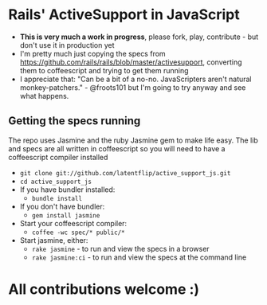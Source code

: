 # Rails' ActiveSupport in JavaScript

* **This is very much a work in progress**, please fork, play, contribute - but don't use it in production yet
* I'm pretty much just copying the specs from https://github.com/rails/rails/blob/master/activesupport, converting them to coffeescript and trying to get them running
* I appreciate that: "Can be a bit of a no-no. JavaScripters aren't natural monkey-patchers." - @froots101 but I'm going to try anyway and see what happens.


## Getting the specs running

The repo uses Jasmine and the ruby Jasmine gem to make life easy. The lib and specs are all written in coffeescript so you will need to have a coffeescript compiler installed

* `git clone git://github.com/latentflip/active_support_js.git`
* `cd active_support_js`
* If you have bundler installed:
  * `bundle install`
* If you don't have bundler:
  * `gem install jasmine`
* Start your coffeescript compiler:
  * `coffee -wc spec/* public/*`
* Start jasmine, either:
  * `rake jasmine` - to run and view the specs in a browser
  * `rake jasmine:ci` - to run and view the specs at the command line

# All contributions welcome :)
